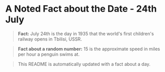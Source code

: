
# A Noted Fact about the Date - 24th July

> **Fact:** July 24th is the day in 1935 that the world's first children's railway opens in Tbilisi, USSR.

> **Fact about a random number:** 15 is the approximate speed in miles per hour a penguin swims at.

> This README is automatically updated with a fact about a day.
